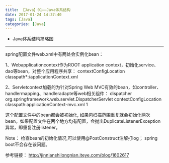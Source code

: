 ```yaml
---
title: 【Java】01——Java体系结构
date: 2017-01-24 14:37:40
tags: [Java]
categories: [Java]
---
```

- Java体系结构简略图
<!-- more -->

--------------------------------

spring配置文件web.xml中有两处会实例化bean：

1、Webapplicationcontext作为ROOT application context，初始化service、dao等bean，对整个应用程序共享：
	<context-param>
        <param-name>contextConfigLocation</param-name>
        <param-value>classpath*:/applicationContext.xml</param-value>
    </context-param>

2、Servletcontext加载的为针对Spring Web MVC有效的bean，如controller、handlermapping、handleradapte等web相关组件：
	<servlet>
        <servlet-name>dispatcher</servlet-name>
        <servlet-class>org.springframework.web.servlet.DispatcherServlet</servlet-class>
        <init-param>
            <param-name>contextConfigLocation</param-name>
            <param-value>classpath:applicationContext-mvc.xml</param-value>
        </init-param>
        <load-on-startup>1</load-on-startup>
    </servlet>

这个配置文件中的bean都会被初始化, 如果包扫描范围重复就会初始化两次bean。如果配置文件在两个地方均有配置，会抛出DuplicateListenerException异常，即重复注册listener。

Note：
检查bean的初始化情况,可以使用@PostConstruct注解打log；
spring boot不会存在该问题。

参考链接：
http://jinnianshilongnian.iteye.com/blog/1602617